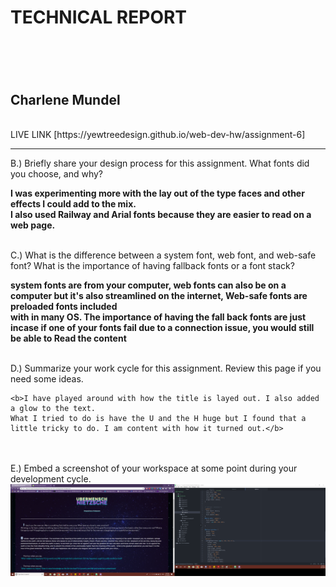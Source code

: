 <h1>TECHNICAL REPORT<h1>
<br>
<h2>Charlene Mundel</h2>
<br>
LIVE LINK [https://yewtreedesign.github.io/web-dev-hw/assignment-6]
<hr>

B.) Briefly share your design process for this assignment. What fonts did you choose, and why?<br>

<b> I was experimenting more with the lay out of the type faces and other effects I could add to the mix.<br>
I also used Railway and Arial fonts because they are easier to read on a web page.</b>
<br>
<br>

C.) What is the difference between a system font, web font, and web-safe font? What is the importance of having fallback fonts or a font stack?<br>

<b> system fonts are from your computer, web fonts can also be on a computer but it's also streamlined on the internet, Web-safe fonts are preloaded fonts included <br>
with in many OS. The importance of having the fall back fonts are just incase if one of your fonts fail due to a connection issue, you would still be able to Read
the content</b>
<br>
<br>

D.) Summarize your work cycle for this assignment. Review this page if you need some ideas.<br>

    <b>I have played around with how the title is layed out. I also added a glow to the text.
    What I tried to do is have the U and the H huge but I found that a little tricky to do. I am content with how it turned out.</b>
<br>
<br>
E.) Embed a screenshot of your workspace at some point during your development cycle.

<br>

<img src="images/screenshot.png">
